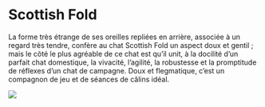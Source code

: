 <meta charset="utf-8">

# Scottish Fold

La forme très étrange de ses oreilles repliées en arrière, associée à un regard très tendre, confère au chat Scottish Fold un aspect doux et gentil ; mais le côté le plus agréable de ce chat est qu’il unit, à la docilité d’un parfait chat domestique, la vivacité, l’agilité, la robustesse et la promptitude de réflexes d’un chat de campagne. Doux et flegmatique, c’est un compagnon de jeu et de séances de câlins idéal.

![](localhost:4000/scottish_fold.jpg)

